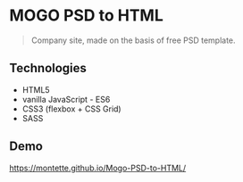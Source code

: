 # MOGO PSD to HTML
> Company site, made on the basis of free PSD template. 

## Technologies
* HTML5
* vanilla JavaScript - ES6
* CSS3 (flexbox + CSS Grid)
* SASS

## Demo
https://montette.github.io/Mogo-PSD-to-HTML/



